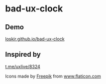 # bad-ux-clock

## Demo
<a href="http://loskir.github.io/bad-ux-clock" target="_blank">loskir.github.io/bad-ux-clock</a>

## Inspired by
[t.me/uxlive/8324](https://t.me/uxlive/8324)

Icons made by <a href="https://www.flaticon.com/authors/freepik" title="Freepik">Freepik</a> from <a href="https://www.flaticon.com/" title="Flaticon"> www.flaticon.com</a>